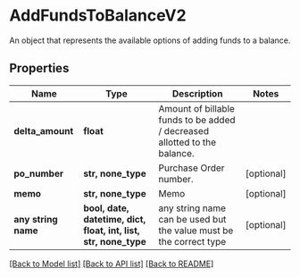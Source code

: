 # AddFundsToBalanceV2

An object that represents the available options of adding funds to a balance.

## Properties
Name | Type | Description | Notes
------------ | ------------- | ------------- | -------------
**delta_amount** | **float** | Amount of billable funds to be added / decreased allotted to the balance. | 
**po_number** | **str, none_type** | Purchase Order number. | [optional] 
**memo** | **str, none_type** | Memo | [optional] 
**any string name** | **bool, date, datetime, dict, float, int, list, str, none_type** | any string name can be used but the value must be the correct type | [optional]

[[Back to Model list]](../README.md#documentation-for-models) [[Back to API list]](../README.md#documentation-for-api-endpoints) [[Back to README]](../README.md)


